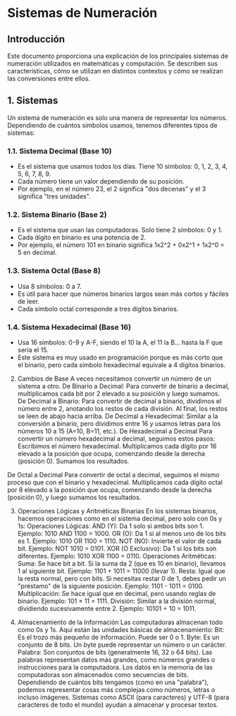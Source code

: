 # Sistemas de Numeración

## Introducción  
Este documento proporciona una explicación de los principales sistemas de numeración utilizados en matemáticas y computación. Se describen sus características, cómo se utilizan en distintos contextos y cómo se realizan las conversiones entre ellos.

## 1. Sistemas
Un sistema de numeración es solo una manera de representar los números. Dependiendo de cuántos símbolos usamos, tenemos diferentes tipos de sistemas:

### 1.1. Sistema Decimal (Base 10)  
- Es el sistema que usamos todos los días. Tiene 10 símbolos: 0, 1, 2, 3, 4, 5, 6, 7, 8, 9.  
- Cada número tiene un valor dependiendo de su posición.  
- Por ejemplo, en el número 23, el 2 significa "dos decenas" y el 3 significa "tres unidades".

### 1.2. Sistema Binario (Base 2)  
- Es el sistema que usan las computadoras. Solo tiene 2 símbolos: 0 y 1.  
- Cada dígito en binario es una potencia de 2.  
- Por ejemplo, el número 101 en binario significa 1x2^2 + 0x2^1 + 1x2^0 = 5 en decimal.

### 1.3. Sistema Octal (Base 8)  
- Usa 8 símbolos: 0 a 7.  
- Es útil para hacer que números binarios largos sean más cortos y fáciles de leer.  
- Cada símbolo octal corresponde a tres dígitos binarios.

### 1.4. Sistema Hexadecimal (Base 16)  
- Usa 16 símbolos: 0-9 y A-F, siendo el 10 la A, el 11 la B… hasta la F que sería el 15.  
- Este sistema es muy usado en programación porque es más corto que el binario, pero cada símbolo hexadecimal equivale a 4 dígitos binarios.

2. Cambios de Base
A veces necesitamos convertir un número de un sistema a otro. 
De Binario a Decimal:
Para convertir de binario a decimal, multiplicamos cada bit por 2 elevado a su posición y luego sumamos.
De Decimal a Binario:
Para convertir de decimal a binario, dividimos el número entre 2, anotando los restos de cada división. Al final, los restos se leen de abajo hacia arriba.
De Decimal a Hexadecimal:
Similar a la conversión a binario, pero dividimos entre 16 y usamos letras para los números 10 a 15 (A=10, B=11, etc.).
De Hexadecimal a Decimal
Para convertir un número hexadecimal a decimal, seguimos estos pasos:
Escribimos el número hexadecimal.
Multiplicamos cada dígito por 16 elevado a la posición que ocupa, comenzando desde la derecha (posición 0).
Sumamos los resultados.

De Octal a Decimal
Para convertir de octal a decimal, seguimos el mismo proceso que con el binario y hexadecimal. Multiplicamos cada dígito octal por 8 elevado a la posición que ocupa, comenzando desde la derecha (posición 0), y luego sumamos los resultados. 

3. Operaciones Lógicas y Aritméticas Binarias
En los sistemas binarios, hacemos operaciones como en el sistema decimal, pero solo con 0s y 1s:
Operaciones Lógicas:
AND (Y): Da 1 solo si ambos bits son 1. Ejemplo: 1010 AND 1100 = 1000.
OR (O): Da 1 si al menos uno de los bits es 1. Ejemplo: 1010 OR 1100 = 1110.
NOT (NO): Invierte el valor de cada bit. Ejemplo: NOT 1010 = 0101.
XOR (O Exclusivo): Da 1 si los bits son diferentes. Ejemplo: 1010 XOR 1100 = 0110.
Operaciones Aritméticas:
Suma: Se hace bit a bit. Si la suma da 2 (que es 10 en binario), llevamos 1 al siguiente bit.
Ejemplo: 1101 + 1011 = 11000 (llevar 1).
Resta: Igual que la resta normal, pero con bits. Si necesitas restar 0 de 1, debes pedir un "préstamo" de la siguiente posición.
Ejemplo: 1101 - 1011 = 0100.
Multiplicación: Se hace igual que en decimal, pero usando reglas de binario.
Ejemplo: 101 × 11 = 1111.
División: Similar a la división normal, dividiendo sucesivamente entre 2.
Ejemplo: 10101 ÷ 10 = 1011.

4. Almacenamiento de la Información
Las computadoras almacenan todo como 0s y 1s. Aquí están las unidades básicas de almacenamiento:
Bit: Es el trozo más pequeño de información. Puede ser 0 o 1.
Byte: Es un conjunto de 8 bits. Un byte puede representar un número o un carácter.
Palabra: Son conjuntos de bits (generalmente 16, 32 o 64 bits). Las palabras representan datos más grandes, como números grandes o instrucciones para la computadora.
Los datos en la memoria de las computadoras son almacenados como secuencias de bits. Dependiendo de cuántos bits tengamos (como en una "palabra"), podemos representar cosas más complejas como números, letras o incluso imágenes. Sistemas como ASCII (para caracteres) y UTF-8 (para caracteres de todo el mundo) ayudan a almacenar y procesar textos.

